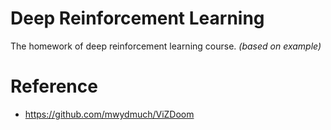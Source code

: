 # Deep Reinforcement Learning
The homework of deep reinforcement learning course. *(based on example)*

# Reference
> 

* https://github.com/mwydmuch/ViZDoom